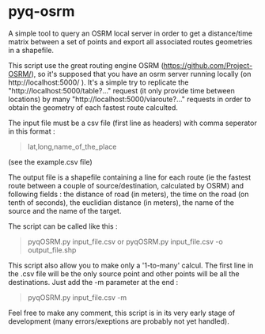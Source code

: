 # pyq-osrm

A simple tool to query an OSRM local server in order to get a distance/time matrix between a set of points and export all associated routes geometries in a shapefile.

This script use the great routing engine OSRM (https://github.com/Project-OSRM/), so it's supposed that you have an osrm server running locally (on http://localhost:5000/ ).
It's a simple try to replicate the "http://localhost:5000/table?..." request (it only provide time between locations) by many "http://localhost:5000/viaroute?..." requests in order to obtain the geometry of each fastest route calculted.

The input file must be a csv file (first line as headers) with comma seperator in this format :
>    lat,long,name_of_the_place

(see the example.csv file)

The output file is a shapefile containing a line for each route (ie the fastest route between a couple of source/destination, calculated by OSRM) and following fields : the distance of road (in meters), the time on the road (on tenth of seconds), the euclidian distance (in meters), the name of the source and the name of the target.

The script can be called like this :
> pyqOSRM.py input_file.csv
or
> pyqOSRM.py input_file.csv -o output_file.shp

This script also allow you to make only a '1-to-many' calcul. The first line in the .csv file will be the only source point and other points will be all the destinations. Just add the -m parameter at the end :
>	pyqOSRM.py input_file.csv -m

Feel free to make any comment, this script is in its very early stage of development (many errors/exeptions are probably not yet handled).
